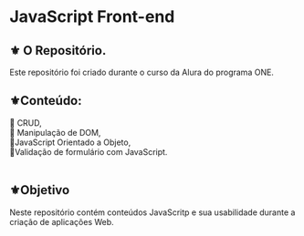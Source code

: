 # JavaScript Front-end

##  ⚜️ O Repositório.
<p>Este repositório foi criado durante o curso da Alura do programa ONE.</p>


##  ⚜️Conteúdo: 
👾 CRUD, <br>
👾 Manipulação de DOM,<br>
👾JavaScript Orientado a Objeto,<br>
👾Validação de formulário com JavaScript.<br>
<br>
 
 ##  ⚜️Objetivo <br>
<p>Neste repositório contém conteúdos JavaScritp e sua usabilidade durante a criação de aplicações Web.</p>
<br>
